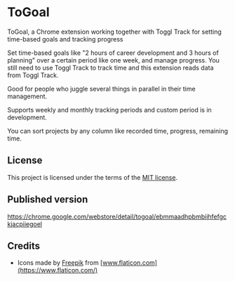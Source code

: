 # ToGoal
ToGoal, a Chrome extension working together with Toggl Track for setting time-based goals and tracking progress

Set time-based goals like "2 hours of career development and 3 hours of planning" over a certain period like one week, and manage progress. You still need to use Toggl Track to track time and this extension reads data from Toggl Track.

Good for people who juggle several things in parallel in their time management.

Supports weekly and monthly tracking periods and custom period is in development.

You can sort projects by any column like recorded time, progress, remaining time.

## License

This project is licensed under the terms of the [MIT license](https://opensource.org/licenses/MIT).

## Published version

https://chrome.google.com/webstore/detail/togoal/ebmmaadhpbmbiihfefgckjacpiiegoel

## Credits

* Icons made by [Freepik](https://www.freepik.com) from [www.flaticon.com](https://www.flaticon.com/)
